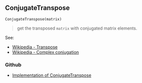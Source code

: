 ## ConjugateTranspose

```
ConjugateTranspose(matrix)
```

> get the transposed `matrix` with conjugated matrix elements.

See:  
* [Wikipedia - Transpose](http://en.wikipedia.org/wiki/Transpose) 
* [Wikipedia - Complex conjugation](http://en.wikipedia.org/wiki/Complex_conjugation)
 

### Github

* [Implementation of ConjugateTranspose](https://github.com/axkr/symja_android_library/blob/master/symja_android_library/matheclipse-core/src/main/java/org/matheclipse/core/builtin/LinearAlgebra.java#L856) 
